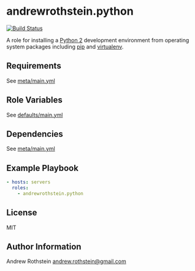 andrewrothstein.python
===========================
[![Build Status](https://travis-ci.org/andrewrothstein/ansible-python.svg?branch=master)](https://travis-ci.org/andrewrothstein/ansible-python)

A role for installing a [Python 2](https://www.python.org/) development environment from operating system packages including [pip](https://pypi.python.org/pypi/pip) and [virtualenv](https://pypi.python.org/pypi/virtualenv).

Requirements
------------

See [meta/main.yml](meta/main.yml)

Role Variables
--------------

See [defaults/main.yml](defaults/main.yml)

Dependencies
------------

See [meta/main.yml](meta/main.yml)

Example Playbook
----------------

```yml
- hosts: servers
  roles:
    - andrewrothstein.python
```

License
-------

MIT

Author Information
------------------

Andrew Rothstein <andrew.rothstein@gmail.com>
